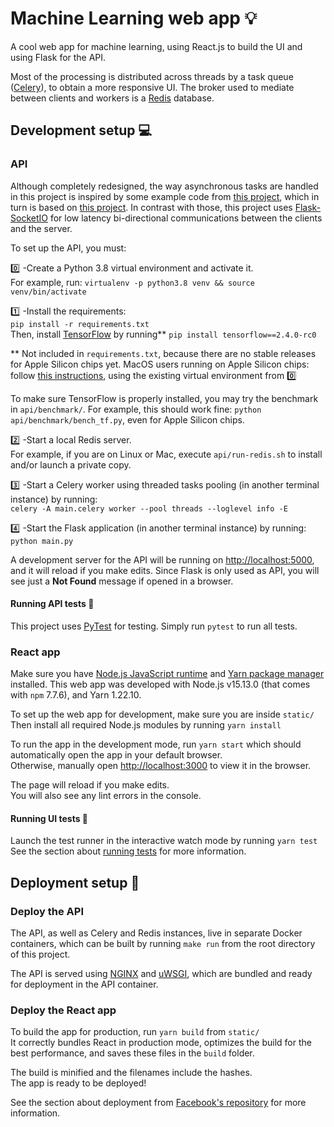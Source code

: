 
# Machine Learning web app :bulb:

A cool web app for machine learning, using React.js to build the UI and using Flask for the API.

Most of the processing is distributed across threads by a task queue ([Celery](https://docs.celeryproject.org/)), to obtain a more responsive UI. The broker used to mediate between clients and workers is a [Redis](https://redis.io/) database.

## Development setup :computer:

### API

Although completely redesigned, the way asynchronous tasks are handled in this project is inspired by some example code from [this project](https://github.com/jwhelland/flask-socketio-celery-example), which in turn is based on [this project](https://github.com/miguelgrinberg/flask-celery-example). In contrast with those, this project uses [Flask-SocketIO](https://flask-socketio.readthedocs.io/) for low latency bi-directional communications between the clients and the server.

To set up the API, you must:

:zero: -Create a Python 3.8 virtual environment and activate it.\
For example, run: `virtualenv -p python3.8 venv && source venv/bin/activate`

:one: -Install the requirements: \
`pip install -r requirements.txt` \
Then, install [TensorFlow](https://www.tensorflow.org/) by running** `pip install tensorflow==2.4.0-rc0`

** Not included in `requirements.txt`, because there are no stable releases for Apple Silicon chips yet. MacOS users running on Apple Silicon chips: follow [this instructions](https://github.com/apple/tensorflow_macos#readme), using the existing virtual environment from :zero:

To make sure TensorFlow is properly installed, you may try the benchmark in `api/benchmark/`. For example, this should work fine: `python api/benchmark/bench_tf.py`, even for Apple Silicon chips.

:two: -Start a local Redis server.\
For example, if you are on Linux or Mac, execute `api/run-redis.sh` to install and/or launch a private copy.

:three: -Start a Celery worker using threaded tasks pooling (in another terminal instance) by running:\
`celery -A main.celery worker --pool threads --loglevel info -E`

:four: -Start the Flask application (in another terminal instance) by running:\
`python main.py`

A development server for the API will be running on [http://localhost:5000](http://localhost:5000), and it will reload if you make edits. Since Flask is only used as API, you will see just a **Not Found** message if opened in a browser.

#### Running API tests :microscope:

This project uses [PyTest](https://docs.pytest.org/) for testing. Simply run `pytest` to run all tests.

### React app

Make sure you have [Node.js JavaScript runtime](https://nodejs.org/) and [Yarn package manager](https://yarnpkg.com/) installed. This web app was developed with Node.js v15.13.0 (that comes with `npm` 7.7.6), and Yarn 1.22.10.

To set up the web app for development, make sure you are inside `static/`
Then install all required Node.js modules by running `yarn install`

To run the app in the development mode, run `yarn start` which should automatically open the app in your default browser.\
Otherwise, manually open [http://localhost:3000](http://localhost:3000) to view it in the browser.

The page will reload if you make edits.\
You will also see any lint errors in the console.

#### Running UI tests :microscope:

Launch the test runner in the interactive watch mode by running `yarn test`\
See the section about [running tests](https://facebook.github.io/create-react-app/docs/running-tests) for more information.

## Deployment setup :rocket:

### Deploy the API

The API, as well as Celery and Redis instances, live in separate Docker containers, which can be built by running `make run` from the root directory of this project.

The API is served using [NGINX](https://nginx.org/) and [uWSGI](https://uwsgi-docs.readthedocs.io/), which are bundled and ready for deployment in the API container.

### Deploy the React app

To build the app for production, run `yarn build` from `static/` \
It correctly bundles React in production mode, optimizes the build for the best performance, and saves these files in the `build` folder.

The build is minified and the filenames include the hashes.\
The app is ready to be deployed!

See the section about deployment from [Facebook's repository](https://facebook.github.io/create-react-app/docs/deployment) for more information.
